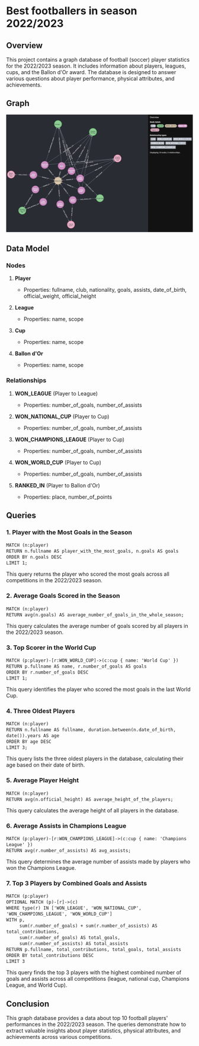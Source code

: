 # Best footballers in season 2022/2023

## Overview

This project contains a graph database of football (soccer) player statistics for the 2022/2023 season. It includes information about players, leagues, cups, and the Ballon d'Or award. The database is designed to answer various questions about player performance, physical attributes, and achievements.

## Graph

![alt text](graph_image.png)

## Data Model

### Nodes

1. **Player**

   - Properties: fullname, club, nationality, goals, assists, date_of_birth, official_weight, official_height

2. **League**

   - Properties: name, scope

3. **Cup**

   - Properties: name, scope

4. **Ballon d'Or**
   - Properties: name, scope

### Relationships

1. **WON_LEAGUE** (Player to League)

   - Properties: number_of_goals, number_of_assists

2. **WON_NATIONAL_CUP** (Player to Cup)

   - Properties: number_of_goals, number_of_assists

3. **WON_CHAMPIONS_LEAGUE** (Player to Cup)

   - Properties: number_of_goals, number_of_assists

4. **WON_WORLD_CUP** (Player to Cup)

   - Properties: number_of_goals, number_of_assists

5. **RANKED_IN** (Player to Ballon d'Or)
   - Properties: place, number_of_points

## Queries

### 1. Player with the Most Goals in the Season

```cypher
MATCH (n:player)
RETURN n.fullname AS player_with_the_most_goals, n.goals AS goals
ORDER BY n.goals DESC
LIMIT 1;
```

This query returns the player who scored the most goals across all competitions in the 2022/2023 season.

### 2. Average Goals Scored in the Season

```cypher
MATCH (n:player)
RETURN avg(n.goals) AS average_number_of_goals_in_the_whole_season;
```

This query calculates the average number of goals scored by all players in the 2022/2023 season.

### 3. Top Scorer in the World Cup

```cypher
MATCH (p:player)-[r:WON_WORLD_CUP]->(c:cup { name: 'World Cup' })
RETURN p.fullname AS name, r.number_of_goals AS goals
ORDER BY r.number_of_goals DESC
LIMIT 1;
```

This query identifies the player who scored the most goals in the last World Cup.

### 4. Three Oldest Players

```cypher
MATCH (n:player)
RETURN n.fullname AS fullname, duration.between(n.date_of_birth, date()).years AS age
ORDER BY age DESC
LIMIT 3;
```

This query lists the three oldest players in the database, calculating their age based on their date of birth.

### 5. Average Player Height

```cypher
MATCH (n:player)
RETURN avg(n.official_height) AS average_height_of_the_players;
```

This query calculates the average height of all players in the database.

### 6. Average Assists in Champions League

```cypher
MATCH (p:player)-[r:WON_CHAMPIONS_LEAGUE]->(c:cup { name: 'Champions League' })
RETURN avg(r.number_of_assists) AS avg_assists;
```

This query determines the average number of assists made by players who won the Champions League.

### 7. Top 3 Players by Combined Goals and Assists

```cypher
MATCH (p:player)
OPTIONAL MATCH (p)-[r]->(c)
WHERE type(r) IN ['WON_LEAGUE', 'WON_NATIONAL_CUP', 'WON_CHAMPIONS_LEAGUE', 'WON_WORLD_CUP']
WITH p,
     sum(r.number_of_goals) + sum(r.number_of_assists) AS total_contributions,
     sum(r.number_of_goals) AS total_goals,
     sum(r.number_of_assists) AS total_assists
RETURN p.fullname, total_contributions, total_goals, total_assists
ORDER BY total_contributions DESC
LIMIT 3
```

This query finds the top 3 players with the highest combined number of goals and assists across all competitions (league, national cup, Champions League, and World Cup).

## Conclusion

This graph database provides a data about top 10 football players' performances in the 2022/2023 season. The queries demonstrate how to extract valuable insights about player statistics, physical attributes, and achievements across various competitions.
